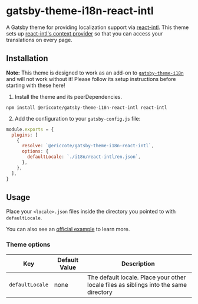# gatsby-theme-i18n-react-intl

A Gatsby theme for providing localization support via [react-intl](https://formatjs.io/docs/react-intl). This theme sets up [react-intl's context provider](https://formatjs.io/docs/react-intl/components#intlprovider) so that you can access your translations on every page.

## Installation

**Note:** This theme is designed to work as an add-on to [`gatsby-theme-i18n`](https://www.gatsbyjs.com/plugins/gatsby-theme-i18n/) and will not work without it! Please follow its setup instructions before starting with these here!

1. Install the theme and its peerDependencies.

```shell
npm install @ericcote/gatsby-theme-i18n-react-intl react-intl
```

2. Add the configuration to your `gatsby-config.js` file:

```js
module.exports = {
  plugins: [
    {
      resolve: `@ericcote/gatsby-theme-i18n-react-intl`,
      options: {
        defaultLocale: `./i18n/react-intl/en.json`,
      },
    },
  ],
}
```

## Usage

Place your `<locale>.json` files inside the directory you pointed to with `defaultLocale`.

You can also see an [official example](https://github.com/gatsbyjs/themes/tree/master/starters/example-react-intl) to learn more.

### Theme options

| Key             | Default Value | Description                                                                           |
| --------------- | ------------- | ------------------------------------------------------------------------------------- |
| `defaultLocale` | none          | The default locale. Place your other locale files as siblings into the same directory |
